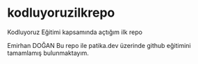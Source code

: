 # kodluyoruzilkrepo
Kodluyoruz Eğitimi kapsamında açtığım ilk repo

Emirhan DOĞAN
Bu repo ile patika.dev üzerinde github eğitimini tamamlamış bulunmaktayım.
